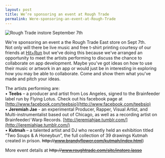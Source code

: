 ```yaml
---
layout: post
title: We’re sponsoring an event at Rough Trade
permalink: Were-sponsoring-an-event-at-Rough-Trade
---
```


![Rough Trade instore September 7th](https://mrlacey.github.io/winappsldn/images/teebs_event.png)

We're sponsoring an event a the Rough Trade East store on Sept 7th.  
Not only will there be live music and free t-shirt printing courtesy of our friends at [Hit+Run](http://thehitandrun.com/) but we've doing this because we've arranged an opportunity to meet the artists performing to discuss the chance to collaborate on app development. Maybe you've got ideas on how to use their music or artwork in an app or would just be in interesting in exploring how you may be able to collaborate. Come and show them what you've made and pitch your ideas.

The artists performing are:  
• **Teebs** – a producer and artist from Los Angeles, signed to the Brainfeeder label run by Flying Lotus. Check out his facebook page at [http://www.facebook.com/teebsio](http://www.facebook.com/teebsio)  
• **Jeremiah Jae** - an experimental Producer, Rapper, Visual Artist, and Multi-instrumentalist based out of Chicago, as well as a recording artist on Brainfeeder/ Warp Records. [http://jeremiahjae.tumblr.com/](http://jeremiahjae.tumblr.com/)  
• **Kutmah** – a talented artist and DJ who recently held an exhibition titled “Two Soups & A Honeybun”, the full collection of 39 drawings Kutmah created in prison. ~~http&#58;&#47;&#47;www.brandyflower.com/kutmah/index.html~~)

More event details at ~~http&#58;&#47;&#47;www.roughtrade.com/site/instore.lasso~~

